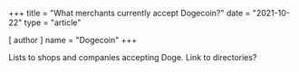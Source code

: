 +++
title = "What merchants currently accept Dogecoin?"
date = "2021-10-22"
type = "article"

[ author ]
  name = "Dogecoin"
+++

Lists to shops and companies accepting Doge. Link to directories?